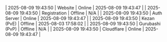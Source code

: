 | 2025-08-09 19:43:50 | Website | Online | 2025-08-09 19:43:47 |
| 2025-08-09 19:43:50 | Registration | Offline | N/A |
| 2025-08-09 19:43:50 | Auth Server | Online | 2025-08-09 19:43:47 |
| 2025-08-09 19:43:50 | Kezan (PvE) | Offline | 2025-08-03 17:58:02 |
| 2025-08-09 19:43:50 | Gurubashi (PvP) | Offline | N/A |
| 2025-08-09 19:43:50 | Cloudflare | Online | 2025-08-09 19:43:47 |
